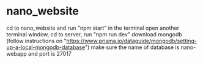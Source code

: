 # nano_website

cd to nano_website and run "npm start" in the terminal
open another terminal window, cd to server, run "npm run dev"
download mongodb (follow instructions on "https://www.prisma.io/dataguide/mongodb/setting-up-a-local-mongodb-database") make sure the name of database is nano-webapp and port is 27017